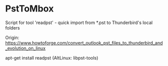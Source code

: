 # PstToMbox
Script for tool 'readpst' - quick import from *.pst to Thunderbird's local folders

Origin: https://www.howtoforge.com/convert_outlook_pst_files_to_thunderbird_and_evolution_on_linux

apt-get install readpst (AltLinux: libpst-tools)
